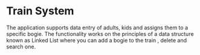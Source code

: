 # Train System

The application supports data entry of adults, kids and assigns them to a specific bogie. The functionality works on the principles of a data structure known as Linked List where you can add a bogie to the train , delete and search one.
